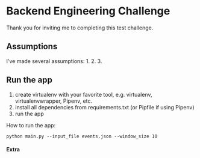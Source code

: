 # Backend Engineering Challenge

Thank you for inviting me to completing this test challenge.

## Assumptions

I've made several assumptions:
1.
2.
3.

## Run the app
1. create virtualenv with your favorite tool, e.g. virtualenv, virtualenvwrapper, Pipenv, etc.
2. install all dependencies from requirements.txt (or Pipfile if using Pipenv)
3. run the app

How to run the app:

	python main.py --input_file events.json --window_size 10
	

#### Extra 
